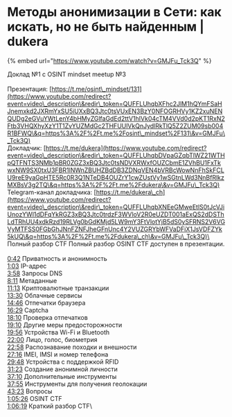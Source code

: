 # Методы анонимизации в Сети: как искать, но не быть найденным | dukera

{% embed url="https://www.youtube.com/watch?v=GMJFu_Tck3Q" %}

Доклад №1 с OSINT mindset meetup №3 \
\
Презентация: [https://t.me/osint\_mindset/131](https://www.youtube.com/redirect?event=video\_description\&redir\_token=QUFFLUhqbXFhc2JlM1hQYmFSaHJnemxkd2JXRmYxSU5iUXxBQ3Jtc0tsVUxEN3BzY0NFOGRHVy1KZ2xuNENQUDg2eGVuYWtLenY4bHMyZGlfaGdEd2ttV1hIVk04cTM4VVd0d2pKT1RxN2Ftb3VHQXhyXzY1T1ZvYUZMdGc2THFUUlVkQnJydlRkTlQ5Z2ZUM09sb004R1BFWQ\&q=https%3A%2F%2Ft.me%2Fosint\_mindset%2F131\&v=GMJFu\_Tck3Q) \
Докладчик: [https://t.me/dukera](https://www.youtube.com/redirect?event=video\_description\&redir\_token=QUFFLUhqbDVpaGZqbTlWZ21WTHpQTFNTS3NMb1pBR0ZGZ3xBQ3Jtc0tsNDVXRWxfOUZCbmE1ZVhBU1FxTkwxNW9SX0txU3FBR1lNWnZBUHZBdDB3ZDNqVEN4bVRBcWowNnFhSkFCLU9reE9yaGpHTE5Rc0R3Q1NTeDB4OUZrY1cwZUstVy1wSGtnLWd3NnBfRlkzMXBsV3g2TQ\&q=https%3A%2F%2Ft.me%2Fdukera\&v=GMJFu\_Tck3Q) \
Telegram-канал докладчика: [https://t.me/dukera\_ch](https://www.youtube.com/redirect?event=video\_description\&redir\_token=QUFFLUhqbXNEeGMweEtlS0tJcVJiUnozYWl1dDFqYkRGZ3xBQ3Jtc0trdzF3WVloV2R0eUZDT001aExQS2dDSThLdTRhUU4xdkRzd19RLVg0bGdKMjd5LW9mY3FtVlotYjB5dS0ySFRNS2V6VGVyMTFSS0FGbGhJNnFZNFJheGFnUnc4Y2VUZGRYbWFVaDFiX1JsVDFZYk5kUQ\&q=https%3A%2F%2Ft.me%2Fdukera\_ch\&v=GMJFu\_Tck3Q)\
\
Полный разбор CTF Полный разбор OSINT CTF доступен в презентации.\
\
[0:42](https://www.youtube.com/watch?v=GMJFu\_Tck3Q\&t=42s) Приватность и анонимность\
[1:03](https://www.youtube.com/watch?v=GMJFu\_Tck3Q\&t=63s) IP-адрес \
[3:58](https://www.youtube.com/watch?v=GMJFu\_Tck3Q\&t=238s) Запросы DNS \
[8:11](https://www.youtube.com/watch?v=GMJFu\_Tck3Q\&t=491s) Метаданные \
[11:13](https://www.youtube.com/watch?v=GMJFu\_Tck3Q\&t=673s) Криптовалютные транзакции \
[13:30](https://www.youtube.com/watch?v=GMJFu\_Tck3Q\&t=810s) Облачные сервисы \
[14:46](https://www.youtube.com/watch?v=GMJFu\_Tck3Q\&t=886s) Отпечатки браузера \
[16:29](https://www.youtube.com/watch?v=GMJFu\_Tck3Q\&t=989s) Captcha \
[18:10](https://www.youtube.com/watch?v=GMJFu\_Tck3Q\&t=1090s) Проверка отпечатков \
[19:10](https://www.youtube.com/watch?v=GMJFu\_Tck3Q\&t=1150s) Другие меры предосторожности \
[19:56](https://www.youtube.com/watch?v=GMJFu\_Tck3Q\&t=1196s) Устройства Wi-Fi и Bluetooth \
[22:00](https://www.youtube.com/watch?v=GMJFu\_Tck3Q\&t=1320s) Лицо, голос, биометрия \
[22:58](https://www.youtube.com/watch?v=GMJFu\_Tck3Q\&t=1378s) Распознавание походки и внешности \
[27:16](https://www.youtube.com/watch?v=GMJFu\_Tck3Q\&t=1636s) IMEI, IMSI и номер телефона \
[29:48](https://www.youtube.com/watch?v=GMJFu\_Tck3Q\&t=1788s) Устройства с поддержкой RFID \
[31:23](https://www.youtube.com/watch?v=GMJFu\_Tck3Q\&t=1883s) Создание анонимной личности \
[37:10](https://www.youtube.com/watch?v=GMJFu\_Tck3Q\&t=2230s) Дополнительные инструменты \
[37:55](https://www.youtube.com/watch?v=GMJFu\_Tck3Q\&t=2275s) Инструменты для получения геолокации \
[43:23](https://www.youtube.com/watch?v=GMJFu\_Tck3Q\&t=2603s) Вопросы \
[1:05:26](https://www.youtube.com/watch?v=GMJFu\_Tck3Q\&t=3926s) OSINT CTF \
[1:06:19](https://www.youtube.com/watch?v=GMJFu\_Tck3Q\&t=3979s) Краткий разбор CTF\
